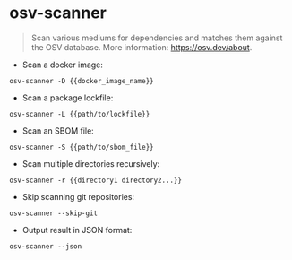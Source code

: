 # osv-scanner

> Scan various mediums for dependencies and matches them against the OSV database.
> More information: <https://osv.dev/about>.

- Scan a docker image:

`osv-scanner -D {{docker_image_name}}`

- Scan a package lockfile:

`osv-scanner -L {{path/to/lockfile}}`

- Scan an SBOM file:

`osv-scanner -S {{path/to/sbom_file}}`

- Scan multiple directories recursively:

`osv-scanner -r {{directory1 directory2...}}`

- Skip scanning git repositories:

`osv-scanner --skip-git`

- Output result in JSON format:

`osv-scanner --json`
